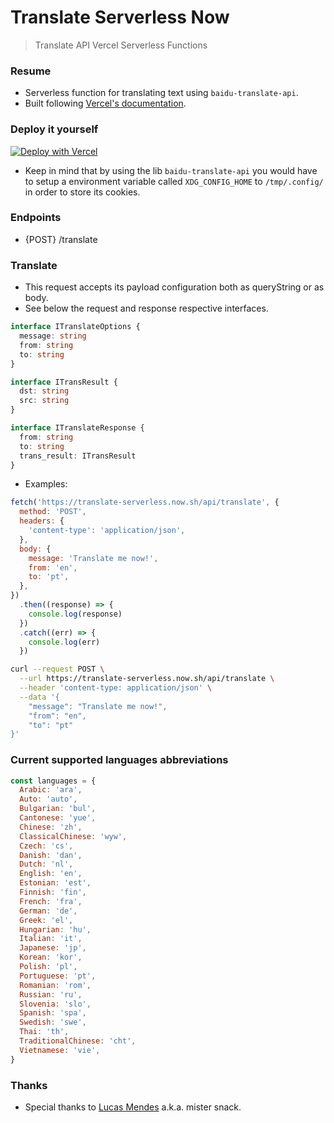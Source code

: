# Translate Serverless Now

> Translate API Vercel Serverless Functions

### Resume

- Serverless function for translating text using `baidu-translate-api`.
- Built following [Vercel's documentation](https://vercel.com/docs/v2/serverless-functions/supported-languages#using-typescript).

### Deploy it yourself

[![Deploy with Vercel](https://vercel.com/button)](https://vercel.com/import/project?template=https://github.com/olavoparno/translate-serverless-now)

- Keep in mind that by using the lib `baidu-translate-api` you would have to setup a environment variable called `XDG_CONFIG_HOME` to `/tmp/.config/` in order to store its cookies.

### Endpoints

- {POST} /translate

### Translate

- This request accepts its payload configuration both as queryString or as body.
- See below the request and response respective interfaces.

```ts
interface ITranslateOptions {
  message: string
  from: string
  to: string
}

interface ITransResult {
  dst: string
  src: string
}

interface ITranslateResponse {
  from: string
  to: string
  trans_result: ITransResult
}
```

- Examples:

```js
fetch('https://translate-serverless.now.sh/api/translate', {
  method: 'POST',
  headers: {
    'content-type': 'application/json',
  },
  body: {
    message: 'Translate me now!',
    from: 'en',
    to: 'pt',
  },
})
  .then((response) => {
    console.log(response)
  })
  .catch((err) => {
    console.log(err)
  })
```

```sh
curl --request POST \
  --url https://translate-serverless.now.sh/api/translate \
  --header 'content-type: application/json' \
  --data '{
	"message": "Translate me now!",
	"from": "en",
	"to": "pt"
}'
```

### Current supported languages abbreviations

```js
const languages = {
  Arabic: 'ara',
  Auto: 'auto',
  Bulgarian: 'bul',
  Cantonese: 'yue',
  Chinese: 'zh',
  ClassicalChinese: 'wyw',
  Czech: 'cs',
  Danish: 'dan',
  Dutch: 'nl',
  English: 'en',
  Estonian: 'est',
  Finnish: 'fin',
  French: 'fra',
  German: 'de',
  Greek: 'el',
  Hungarian: 'hu',
  Italian: 'it',
  Japanese: 'jp',
  Korean: 'kor',
  Polish: 'pl',
  Portuguese: 'pt',
  Romanian: 'rom',
  Russian: 'ru',
  Slovenia: 'slo',
  Spanish: 'spa',
  Swedish: 'swe',
  Thai: 'th',
  TraditionalChinese: 'cht',
  Vietnamese: 'vie',
}
```

### Thanks

- Special thanks to [Lucas Mendes](https://github.com/LucasMendesl) a.k.a. mister snack.
